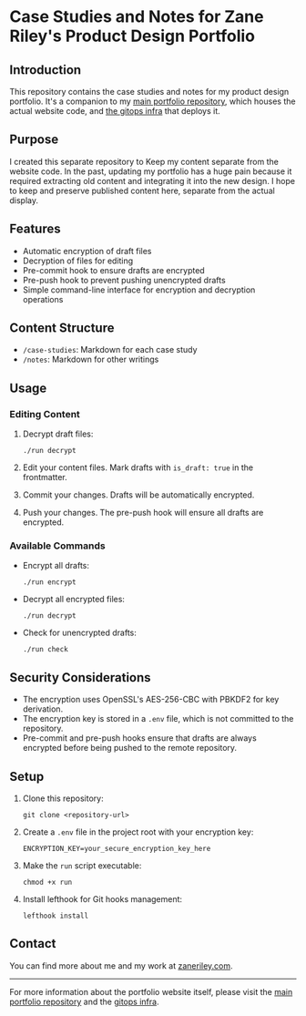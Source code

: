 # Case Studies and Notes for Zane Riley's Product Design Portfolio

## Introduction

This repository contains the case studies and notes for my product design portfolio. It's a companion to my [main portfolio repository](https://github.com/zaneriley/personal-site), which houses the actual website code, and [the gitops infra](https://github.com/zaneriley/personal-site-infra) that deploys it.

## Purpose

I created this separate repository to Keep my content separate from the website code. In the past, updating my portfolio has a huge pain because it required extracting old content and integrating it into the new design. I hope to keep and preserve published content here, separate from the actual display. 

## Features

- Automatic encryption of draft files
- Decryption of files for editing
- Pre-commit hook to ensure drafts are encrypted
- Pre-push hook to prevent pushing unencrypted drafts
- Simple command-line interface for encryption and decryption operations

## Content Structure

- `/case-studies`: Markdown for each case study
- `/notes`: Markdown for other writings

## Usage

### Editing Content

1. Decrypt draft files:
   ```
   ./run decrypt
   ```

2. Edit your content files. Mark drafts with `is_draft: true` in the frontmatter.

3. Commit your changes. Drafts will be automatically encrypted.

4. Push your changes. The pre-push hook will ensure all drafts are encrypted.

### Available Commands

- Encrypt all drafts:
  ```
  ./run encrypt
  ```

- Decrypt all encrypted files:
  ```
  ./run decrypt
  ```

- Check for unencrypted drafts:
  ```
  ./run check
  ```

## Security Considerations

- The encryption uses OpenSSL's AES-256-CBC with PBKDF2 for key derivation.
- The encryption key is stored in a `.env` file, which is not committed to the repository.
- Pre-commit and pre-push hooks ensure that drafts are always encrypted before being pushed to the remote repository.

## Setup

1. Clone this repository:
   ```
   git clone <repository-url>
   ```

2. Create a `.env` file in the project root with your encryption key:
   ```
   ENCRYPTION_KEY=your_secure_encryption_key_here
   ```

3. Make the `run` script executable:
   ```
   chmod +x run
   ```

4. Install lefthook for Git hooks management:
   ```
   lefthook install
   ```


## Contact

You can find more about me and my work at [zaneriley.com](https://zaneriley.com).

---

For more information about the portfolio website itself, please visit the [main portfolio repository](https://github.com/zaneriley/personal-site) and the [gitops infra](https://github.com/zaneriley/personal-site-infra).